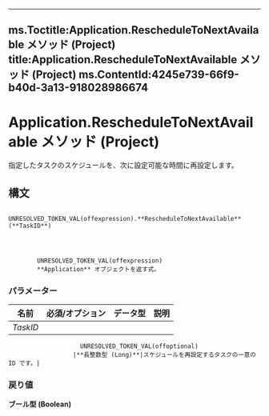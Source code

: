 

---
ms.Toctitle:Application.RescheduleToNextAvailable メソッド (Project)
title:Application.RescheduleToNextAvailable メソッド (Project)
ms.ContentId:4245e739-66f9-b40d-3a13-918028986674
---
# Application.RescheduleToNextAvailable メソッド (Project)




指定したタスクのスケジュールを、次に設定可能な時間に再設定します。

## 構文

            UNRESOLVED_TOKEN_VAL(offexpression).**RescheduleToNextAvailable**(**TaskID**)




            UNRESOLVED_TOKEN_VAL(offexpression)
            **Application** オブジェクトを返す式。

### パラメーター

|**名前**|**必須/オプション**|**データ型**|**説明**|
|---|---|---|---|
|*TaskID*|
                        UNRESOLVED_TOKEN_VAL(offoptional)
                      |**長整数型 (Long)**|スケジュールを再設定するタスクの一意の ID です。|



### 戻り値
**ブール型 (Boolean)**






